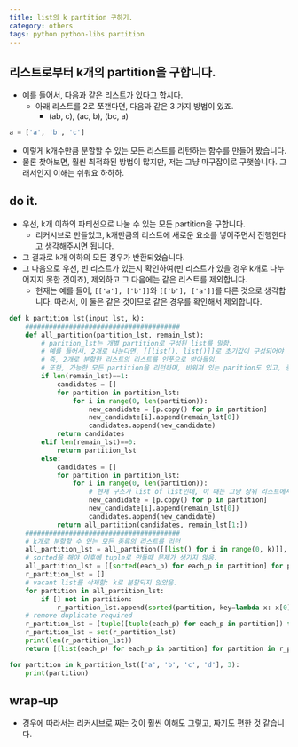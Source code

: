 ```yaml
---
title: list의 k partition 구하기. 
category: others
tags: python python-libs partition
---
```


## 리스트로부터 k개의 partition을 구합니다. 

- 예를 들어서, 다음과 같은 리스트가 있다고 합시다. 
    - 아래 리스트를 2로 쪼갠다면, 다음과 같은 3 가지 방법이 있죠. 
        - (ab, c), (ac, b), (bc, a)

```python
a = ['a', 'b', 'c']
```

- 이렇게 k개수만큼 분할할 수 있는 모든 리스트를 리턴하는 함수를 만들어 봤습니다. 
- 물론 찾아보면, 훨씬 최적화된 방법이 많지만, 저는 그냥 마구잡이로 구햇씁니다. 그래서인지 이해는 쉬워요 하하하.

## do it. 

- 우선, k개 이하의 파티션으로 나눌 수 있는 모든 partition을 구합니다. 
    - 리커시브로 만들었고, k개만큼의 리스트에 새로운 요소를 넣어주면서 진행한다고 생각해주시면 됩니다. 
- 그 결과로 k개 이하의 모든 경우가 반환되었습니다. 
- 그 다음으로 우선, 빈 리스트가 있는지 확인하여(빈 리스트가 있을 경우 k개로 나누어지지 못한 것이죠), 제외하고 그 다음에는 같은 리스트를 제외합니다. 
    - 현재는 예를 들어, `[['a'], ['b']]`와 `[['b'], ['a']]`를 다른 것으로 생각합니다. 따라서, 이 둘은 같은 것이므로 같은 경우를 확인해서 제외합니다. 

```python
def k_partition_lst(input_lst, k):
    #######################################
    def all_partition(partition_lst, remain_lst):
        # parition_lst는 개별 partition로 구성된 list를 말함. 
        # 예를 들어서, 2개로 나눈다면, [[list(), list()]]로 초기값이 구성되어야 함.
        # 즉, 2개로 분할한 리스트의 리스트를 인풋으로 받아들임. 
        # 또한, 가능한 모든 partition을 리턴하며, 비워져 있는 parition도 있고, 중복도 있음 이는 추후에 변경 
        if len(remain_lst)==1:
            candidates = []
            for partition in partition_lst:
                for i in range(0, len(partition)):
                    new_candidate = [p.copy() for p in partition]
                    new_candidate[i].append(remain_lst[0])
                    candidates.append(new_candidate)
            return candidates
        elif len(remain_lst)==0:
            return partition_lst
        else:
            candidates = []
            for partition in partition_lst:
                for i in range(0, len(partition)):
                    # 현재 구조가 list of list인데, 이 때는 그냥 상위 리스트에서 copy를 하면, 아래 list가 얕은 복사가 되어 문제가 생김. 
                    new_candidate = [p.copy() for p in partition]
                    new_candidate[i].append(remain_lst[0])
                    candidates.append(new_candidate)
            return all_partition(candidates, remain_lst[1:])
    #######################################
    # k개로 분할할 수 있는 모든 종류의 리스트를 리턴 
    all_partition_lst = all_partition([[list() for i in range(0, k)]], input_lst )
    # sorted을 해야 이후에 tuple로 만들때 문제가 생기지 않음.
    all_partition_lst = [[sorted(each_p) for each_p in partition] for partition in all_partition_lst]
    r_partition_lst = []
    # vacant list를 삭제함: k로 분할되지 않았음.
    for partition in all_partition_lst:
        if [] not in partition: 
            r_partition_lst.append(sorted(partition, key=lambda x: x[0]))
    # remove duplicate required
    r_partition_lst = [tuple([tuple(each_p) for each_p in partition]) for partition in r_partition_lst]
    r_partition_lst = set(r_partition_lst)
    print(len(r_partition_lst))
    return [[list(each_p) for each_p in partition] for partition in r_partition_lst]

for partition in k_partition_lst(['a', 'b', 'c', 'd'], 3):
    print(partition)

```


## wrap-up

- 경우에 따라서는 리커시브로 짜는 것이 훨씬 이해도 그렇고, 짜기도 편한 것 같습니다. 